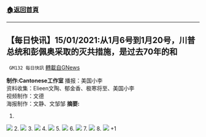 ###  [:house:返回首頁](https://github.com/ourhimalayas/txt)
---

## 【每日快讯】15/01/2021:从1月6号到1月20号，川普总统和彭佩奥采取的灭共措施，是过去70年的和
` GM132 每日快訊` [轉載自GNews](https://gnews.org/zh-hans/756430/)

**制作:Cantonese工作室**
播报：美国小李
<br>资料收集：Elieen文陶、郁金香、极寒将至、美国小李
<br>视频制作：文德
<br>海报制作：文静、文邹邹
**摘要:**

1.
![]()![](https://gnews.org/wp-content/uploads/2021/01/20210115-zhCN-01.jpg)
2.
![]()![](https://gnews.org/wp-content/uploads/2021/01/20210115-zhCN-02.jpg)
3.
![]()![](https://gnews.org/wp-content/uploads/2021/01/20210115-zhCN-03.jpg)
4.
![]()![](https://gnews.org/wp-content/uploads/2021/01/20210115-zhCN-04.jpg)
5.
![]()![](https://gnews.org/wp-content/uploads/2021/01/20210115-zhCN-05.jpg)
6.
![]()![](https://gnews.org/wp-content/uploads/2021/01/20210115-zhCN-06.jpg)
7.
![]()![](https://gnews.org/wp-content/uploads/2021/01/20210115-zhCN-07.jpg)
8.
![]()![](https://gnews.org/wp-content/uploads/2021/01/20210115-zhCN-08.jpg)
+1
